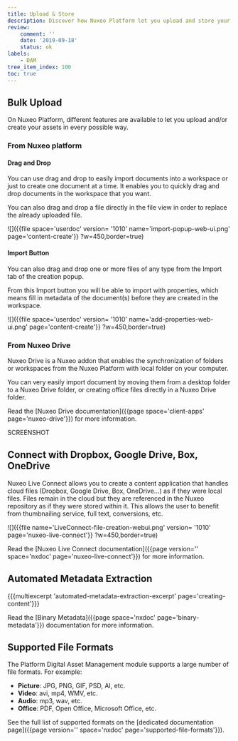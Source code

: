 ```yaml
---
title: Upload & Store
description: Discover how Nuxeo Platform let you upload and store your digital assets.
review:
    comment: ''
    date: '2019-09-18'
    status: ok
labels:
    - DAM
tree_item_index: 100
toc: true
---
```


## Bulk Upload

On Nuxeo Platform, different features are available to let you upload and/or create your assets in every possible way.

### From Nuxeo platform

#### Drag and Drop

You can use drag and drop to easily import documents into a workspace or just to create one document at a time. It enables you to quickly drag and drop documents in the workspace that you want.

You can also drag and drop a file directly in the file view in order to replace the already uploaded file.

![]({{file space='userdoc' version= '1010' name='import-popup-web-ui.png' page='content-create'}} ?w=450,border=true)

#### Import Button

You can also drag and drop one or more files of any type from the Import tab of the creation popup.

From this Import button you will be able to import with properties, which means fill in metadata of the document(s) before they are created in the workspace.

![]({{file space='userdoc' version= '1010' name='add-properties-web-ui.png' page='content-create'}} ?w=450,border=true)

### From Nuxeo Drive

Nuxeo Drive is a Nuxeo addon that enables the synchronization of folders or workspaces from the Nuxeo Platform with local folder on your computer.

You can very easily import document by moving them from a desktop folder to a Nuxeo Drive folder, or creating office files directly in a Nuxeo Drive folder.

Read the [Nuxeo Drive documentation]({{page space='client-apps' page='nuxeo-drive'}}) for more information.

SCREENSHOT

## Connect with Dropbox, Google Drive, Box, OneDrive

Nuxeo Live Connect allows you to create a content application that handles cloud files (Dropbox, Google Drive, Box, OneDrive...) as if they were local files. Files remain in the cloud but they are referenced in the Nuxeo repository as if they were stored within it. This allows the user to benefit from thumbnailing service, full text, conversions, etc.

![]({{file name='LiveConnect-file-creation-webui.png' version= '1010' page='nuxeo-live-connect'}} ?w=450,border=true)

Read the [Nuxeo Live Connect documentation]({{page version='' space='nxdoc' page='nuxeo-live-connect'}}) for more information.

## Automated Metadata Extraction

{{{multiexcerpt 'automated-metadata-extraction-excerpt' page='creating-content'}}}

Read the [Binary Metadata]({{page space='nxdoc' page='binary-metadata'}}) documentation for more information.

## Supported File Formats

The Platform Digital Asset Management module supports a large number of file formats. For example:

- **Picture**: JPG, PNG, GIF, PSD, AI, etc.
- **Video**: avi, mp4, WMV, etc.
- **Audio**: mp3, wav, etc.
- **Office**: PDF, Open Office, Microsoft Office, etc.

See the full list of supported formats on the [dedicated documentation page]({{page version='' space='nxdoc' page='supported-file-formats'}}).
